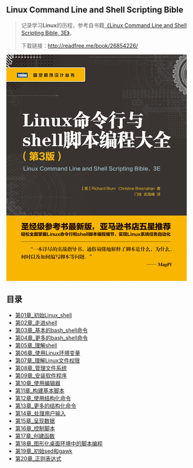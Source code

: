 ## Linux Command Line and Shell Scripting Bible

> 记录学习**Linux**的历程，参考自书籍[《Linux Command Line and Shell Scripting Bible, 3E》](https://book.douban.com/subject/26854226/)。
>
> 下载链接：<http://readfree.me/book/26854226/>

![17050121461316](assets/17050121461316.png) 

## 目录

- [第01章_初始Linux_shell](第01章_初始Linux_shell.md )
- [第02章_走进shell](第02章_走进shell.md)
- [第03章_基本的bash_shell命令](第03章_基本的bash_shell命令.md)
- [第04章_更多的bash_shell命令](第04章_更多的bash_shell命令.md)
- [第05章_理解shell](第05章_理解shell.md)
- [第06章_使用Linux环境变量](第06章_使用Linux环境变量.md)
- [第07章_理解Linux文件权限](第07章_理解Linux文件权限.md)
- [第08章_管理文件系统](第08章_管理文件系统.md)
- [第09章_安装软件程序](第09章_安装软件程序.md)
- [第10章_使用编辑器](第10章_使用编辑器.md)
- [第11章_构建基本脚本](第11章_构建基本脚本.md)
- [第12章_使用结构化命令](第12章_使用结构化命令.md)
- [第13章_更多的结构化命令](第13章_更多的结构化命令.md)
- [第14章_处理用户输入](第14章_处理用户输入.md)
- [第15章_呈现数据](第15章_呈现数据.md)
- [第16章_控制脚本](第16章_控制脚本.md)
- [第17章_创建函数](第17章_创建函数.md)
- [第18章_图形化桌面环境中的脚本编程](第18章_图形化桌面环境中的脚本编程.md)
- [第19章_初始sed和gawk](第19章_初始sed和gawk.md)
- [第20章_正则表达式](第20章_正则表达式.md)

